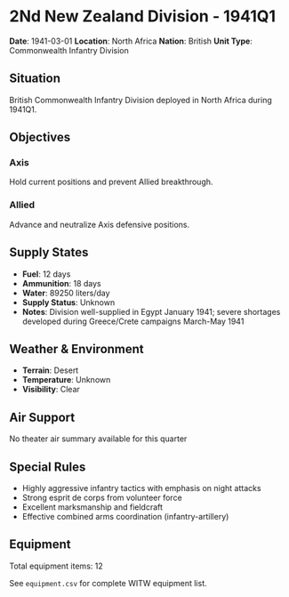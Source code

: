 # 2Nd New Zealand Division - 1941Q1

**Date**: 1941-03-01
**Location**: North Africa
**Nation**: British
**Unit Type**: Commonwealth Infantry Division

## Situation

British Commonwealth Infantry Division deployed in North Africa during 1941Q1.

## Objectives

### Axis
Hold current positions and prevent Allied breakthrough.

### Allied
Advance and neutralize Axis defensive positions.

## Supply States

- **Fuel**: 12 days
- **Ammunition**: 18 days
- **Water**: 89250 liters/day
- **Supply Status**: Unknown
- **Notes**: Division well-supplied in Egypt January 1941; severe shortages developed during Greece/Crete campaigns March-May 1941

## Weather & Environment

- **Terrain**: Desert
- **Temperature**: Unknown
- **Visibility**: Clear

## Air Support

No theater air summary available for this quarter

## Special Rules

- Highly aggressive infantry tactics with emphasis on night attacks
- Strong esprit de corps from volunteer force
- Excellent marksmanship and fieldcraft
- Effective combined arms coordination (infantry-artillery)

## Equipment

Total equipment items: 12

See `equipment.csv` for complete WITW equipment list.
